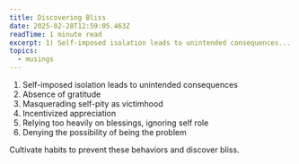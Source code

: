 ```yaml
---
title: Discovering Bliss
date: 2025-02-28T12:59:05.463Z
readTime: 1 minute read
excerpt: 1) Self-imposed isolation leads to unintended consequences...
topics:
  - musings
---
```

1) Self-imposed isolation leads to unintended consequences
 2) Absence of gratitude
 3) Masquerading self-pity as victimhood
 4) Incentivized appreciation
 5) Relying too heavily on blessings, ignoring self role
 6) Denying the possibility of being the problem
 
 Cultivate habits to prevent these behaviors and discover bliss.
